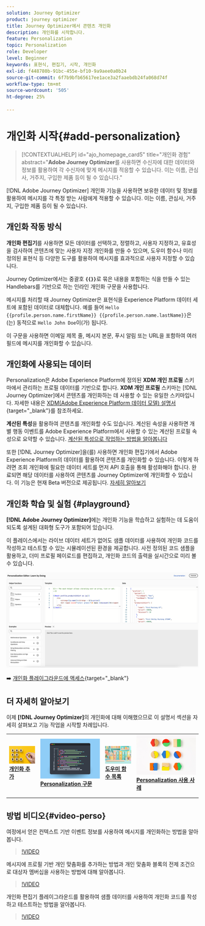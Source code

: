 ```yaml
---
solution: Journey Optimizer
product: journey optimizer
title: Journey Optimizer에서 콘텐츠 개인화
description: 개인화를 시작합니다.
feature: Personalization
topic: Personalization
role: Developer
level: Beginner
keywords: 표현식, 편집기, 시작, 개인화
exl-id: f448780b-91bc-455e-bf10-9a9aee0a0b24
source-git-commit: 6f7b9bfb65617ee1ace3a2faaebdb24fa068d74f
workflow-type: tm+mt
source-wordcount: '505'
ht-degree: 25%

---
```


# 개인화 시작{#add-personalization}

>[!CONTEXTUALHELP]
>id="ajo_homepage_card5"
>title="개인화 경험"
>abstract="**Adobe Journey Optimizer**&#x200B;를 사용하면 수신자에 대한 데이터와 정보를 활용하여 각 수신자에 맞게 메시지를 적응할 수 있습니다. 이는 이름, 관심사, 거주지, 구입한 제품 등이 될 수 있습니다."

[!DNL Adobe Journey Optimizer] 개인화 기능을 사용하면 보유한 데이터 및 정보를 활용하여 메시지를 각 특정 받는 사람에게 적용할 수 있습니다. 이는 이름, 관심사, 거주지, 구입한 제품 등이 될 수 있습니다.

## 개인화 작동 방식

**개인화 편집기**&#x200B;를 사용하면 모든 데이터를 선택하고, 정렬하고, 사용자 지정하고, 유효성을 검사하여 콘텐츠에 맞는 사용자 지정 개인화를 만들 수 있으며, 도우미 함수나 미리 정의된 표현식 등 다양한 도구를 활용하여 메시지를 효과적으로 사용자 지정할 수 있습니다.

Journey Optimizer에서는 중괄호 **`{{}}`**&#x200B;로 묶은 내용을 포함하는 식을 만들 수 있는 Handlebars를 기반으로 하는 인라인 개인화 구문을 사용합니다.

메시지를 처리할 때 Journey Optimizer은 표현식을 Experience Platform 데이터 세트에 포함된 데이터로 대체합니다. 예를 들어 `Hello {{profile.person.name.firstName}} {{profile.person.name.lastName}}`은(는) 동적으로 `Hello John Doe`이(가) 됩니다.

이 구문을 사용하면 이메일 제목 줄, 메시지 본문, 푸시 알림 또는 URL을 포함하여 여러 필드에 메시지를 개인화할 수 있습니다.

## 개인화에 사용되는 데이터

Personalization은 Adobe Experience Platform에 정의된 **XDM 개인 프로필** 스키마에서 관리하는 프로필 데이터를 기반으로 합니다. **XDM 개인 프로필** 스키마는 [!DNL Journey Optimizer]에서 콘텐츠를 개인화하는 데 사용할 수 있는 유일한 스키마입니다. 자세한 내용은 [XDM(Adobe Experience Platform 데이터 모델) 설명서](https://experienceleague.adobe.com/docs/experience-platform/xdm/home.html?lang=ko-KR){target="_blank"}를 참조하세요.

**계산된 특성**&#x200B;을 활용하여 콘텐츠를 개인화할 수도 있습니다. 계산된 속성을 사용하면 개별 행동 이벤트를 Adobe Experience Platform에서 사용할 수 있는 계산된 프로필 속성으로 요약할 수 있습니다. [계산된 특성으로 작업하는 방법을 알아봅니다](../audience/computed-attributes.md)

또한 [!DNL Journey Optimizer]을(를) 사용하면 개인화 편집기에서 Adobe Experience Platform의 데이터를 활용하여 콘텐츠를 개인화할 수 있습니다. 이렇게 하려면 조회 개인화에 필요한 데이터 세트를 먼저 API 호출을 통해 활성화해야 합니다. 완료되면 해당 데이터를 사용하여 콘텐츠를 Journey Optimizer에 개인화할 수 있습니다. 이 기능은 현재 Beta 버전으로 제공됩니다. [자세히 알아보기](../personalization/aep-data-perso.md)

## 개인화 학습 및 실험 {#playground}

**[!DNL Adobe Journey Optimizer]**&#x200B;에는 개인화 기능을 학습하고 실험하는 데 도움이 되도록 설계된 대화형 도구가 포함되어 있습니다.

이 플레이스에서는 라이브 데이터 세트가 없어도 샘플 데이터를 사용하여 개인화 코드를 작성하고 테스트할 수 있는 시뮬레이션된 환경을 제공합니다. 사전 정의된 코드 샘플을 활용하고, 더미 프로필 페이로드를 편집하고, 개인화 코드의 출력을 실시간으로 미리 볼 수 있습니다.

![개인화 플레이그라운드](assets/playground.png)

➡️ [개인화 플레이그라운드에 액세스](https://experienceleague.adobe.com/ko/apps/journey-optimizer/ajo-personalization){target="_blank"}

## 더 자세히 알아보기

이제 **[!DNL Journey Optimizer]**&#x200B;의 개인화에 대해 이해했으므로 이 설명서 섹션을 자세히 살펴보고 기능 작업을 시작할 차례입니다.

<table style="table-layout:fixed"><tr style="border: 0;">
<td>
<a href="personalization-build-expressions.md">
<img alt="개인화 추가" src="assets/do-not-localize/add.png">
</a>
<div>
<a href="personalization-build-expressions.md"><strong>개인화 추가</strong></a>
</div>
<p>
</td>
<td>
<a href="../personalization/personalization-syntax.md">
<img alt="리드" src="assets/do-not-localize/syntax.png">
</a>
<div><a href="../personalization/personalization-syntax.md"><strong>Personalization 구문</strong>
</div>
<p>
</td>
<td>
<a href="../personalization/functions/functions.md">
<img alt="드물게" src="assets/do-not-localize/functions.png">
</a>
<div>
<a href="../personalization/functions/functions.md"><strong>도우미 함수 목록</strong></a>
</div>
<p></td>
<td>
<a href="../personalization/personalization-use-case.md">
<img alt="드물게" src="assets/do-not-localize/uc.png">
</a>
<div>
<a href="../personalization/personalization-use-case.md"><strong>Personalization 사용 사례</strong></a>
</div>
<p></td>
</tr></table>

## 방법 비디오{#video-perso}

여정에서 얻은 컨텍스트 기반 이벤트 정보를 사용하여 메시지를 개인화하는 방법을 알아봅니다.

>[!VIDEO](https://video.tv.adobe.com/v/334165?quality=12)

메시지에 프로필 기반 개인 맞춤화를 추가하는 방법과 개인 맞춤화 블록의 전제 조건으로 대상자 멤버십을 사용하는 방법에 대해 알아봅니다.

>[!VIDEO](https://video.tv.adobe.com/v/334078?quality=12)

개인화 편집기 플레이그라운드를 활용하여 샘플 데이터를 사용하여 개인화 코드를 작성하고 테스트하는 방법을 알아봅니다.

>[!VIDEO](https://video.tv.adobe.com/v/3457868?quality=12)
